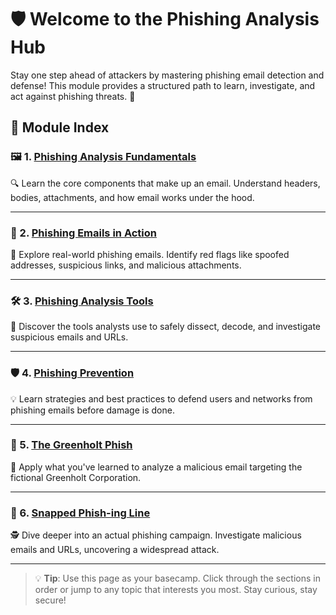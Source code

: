 # 🛡️ Welcome to the Phishing Analysis Hub

Stay one step ahead of attackers by mastering phishing email detection and defense! This module provides a structured path to learn, investigate, and act against phishing threats. 🚨

## 🧭 Module Index

### 🖼️ 1. [Phishing Analysis Fundamentals](https://github.com/Dee-Techie/Cybersecurity-Portfolio/blob/main/Write-Ups/Phishing-Analysis-Fundamentals.md)
🔍 Learn the core components that make up an email. Understand headers, bodies, attachments, and how email works under the hood.

---

### 📨 2. [Phishing Emails in Action](./phishing-emails-in-action.md)
🧠 Explore real-world phishing emails. Identify red flags like spoofed addresses, suspicious links, and malicious attachments.

---

### 🛠️ 3. [Phishing Analysis Tools](./phishing-analysis-tools.md)
🔧 Discover the tools analysts use to safely dissect, decode, and investigate suspicious emails and URLs.

---

### 🛡️ 4. [Phishing Prevention](./phishing-prevention.md)
💡 Learn strategies and best practices to defend users and networks from phishing emails before damage is done.

---

### 🎯 5. [The Greenholt Phish](./the-greenholt-phish.md)
🧪 Apply what you've learned to analyze a malicious email targeting the fictional Greenholt Corporation.

---

### 🎣 6. [Snapped Phish-ing Line](./snapped-phish-ing-line.md)
🕵️ Dive deeper into an actual phishing campaign. Investigate malicious emails and URLs, uncovering a widespread attack.

---

> 💡 **Tip**: Use this page as your basecamp. Click through the sections in order or jump to any topic that interests you most. Stay curious, stay secure!
